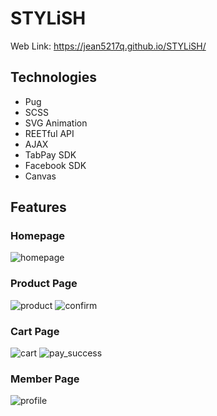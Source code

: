 # STYLiSH
Web Link: https://jean5217q.github.io/STYLiSH/
## Technologies

* Pug
* SCSS
* SVG Animation
* REETful API
* AJAX
* TabPay SDK
* Facebook SDK
* Canvas

## Features
### Homepage
![homepage](https://raw.github.com/jean5217q/STYLiSH/master/screenshot/homepage.png) 

### Product Page
![product](https://raw.github.com/jean5217q/STYLiSH/master/screenshot/product.png) 
![confirm](https://raw.github.com/jean5217q/STYLiSH/master/screenshot/confirm.png) 

### Cart Page
![cart](https://raw.github.com/jean5217q/STYLiSH/master/screenshot/cart.png) 
![pay_success](https://raw.github.com/jean5217q/STYLiSH/master/screenshot/pay_success.png) 

### Member Page
![profile](https://raw.github.com/jean5217q/STYLiSH/master/screenshot/profile.png)
